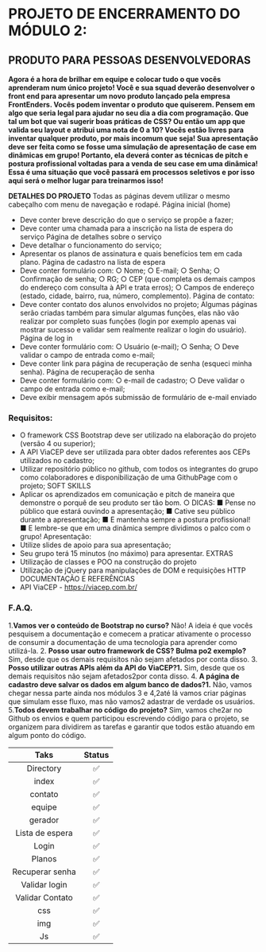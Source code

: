 # PROJETO DE ENCERRAMENTO DO MÓDULO 2:
## PRODUTO PARA PESSOAS DESENVOLVEDORAS

**Agora é a hora de brilhar em equipe e colocar tudo o que vocês aprenderam num único projeto! 
Você e sua squad deverão desenvolver o front end para apresentar um novo produto lançado pela empresa FrontEnders. 
Vocês podem inventar o produto que quiserem. Pensem em algo que seria legal para ajudar no seu dia a dia com programação. Que tal um bot que vai sugerir boas práticas de CSS? Ou então um app que valida seu layout e atribui uma nota de 0 a 10? Vocês estão livres para inventar qualquer produto, por mais incomum que seja!
Sua apresentação deve ser feita como se fosse uma simulação de apresentação de case em dinâmicas em grupo! Portanto, ela deverá conter as técnicas de pitch e postura profissional voltadas para a venda de seu case em uma dinâmica! 
Essa é uma situação que você passará em processos seletivos e por isso aqui será o melhor lugar para treinarmos isso!**

**DETALHES DO PROJETO**
Todas as páginas devem utilizar o mesmo cabeçalho com menu de navegação e rodapé.
Página inicial (home)
* Deve conter breve descrição do que o serviço se propõe a fazer;
* Deve conter uma chamada para a inscrição na lista de espera do serviço
Página de detalhes sobre o serviço
* Deve detalhar o funcionamento do serviço;
* Apresentar os planos de assinatura e quais benefícios tem em cada plano.
Página de cadastro na lista de espera
* Deve conter formulário com:
○ Nome;
○ E-mail;
○ Senha;
○ Confirmação de senha;
○ RG;
○ CEP (que completa os demais campos do endereço com consulta à API e
trata erros);
○ Campos de endereço (estado, cidade, bairro, rua, número, complemento).
Página de contato:
* Deve conter contato dos alunos envolvidos no projeto;
Algumas páginas serão criadas também para simular algumas funções, elas não vão
realizar por completo suas funções (login por exemplo apenas vai mostrar sucesso e
validar sem realmente realizar o login do usuário).
Página de log in
* Deve conter formulário com:
○ Usuário (e-mail);
○ Senha;
○ Deve validar o campo de entrada como e-mail;
* Deve conter link para página de recuperação de senha (esqueci minha senha).
Página de recuperação de senha
* Deve conter formulário com:
○ e-mail de cadastro;
○ Deve validar o campo de entrada como e-mail;
* Deve exibir mensagem após submissão de formulário de e-mail enviado

### Requisitos:
* O framework CSS Bootstrap deve ser utilizado na elaboração do projeto (versão
4 ou superior);
* A API ViaCEP deve ser utilizada para obter dados referentes aos CEPs utilizados
no cadastro;
* Utilizar repositório público no github, com todos os integrantes do grupo como
colaboradores e disponibilização de uma GithubPage com o projeto;
SOFT SKILLS
* Aplicar os aprendizados em comunicação e pitch de maneira que demonstre o
porquê de seu produto ser tão bom.
○ DICAS:
■ Pense no público que estará ouvindo a apresentação;
■ Cative seu público durante a apresentação;
■ E mantenha sempre a postura profissional!
■ E lembre-se que em uma dinâmica sempre dividimos o palco com
o grupo!
Apresentação:
* Utilize slides de apoio para sua apresentação;
* Seu grupo terá 15 minutos (no máximo) para apresentar.
EXTRAS
* Utilização de classes e POO na construção do projeto
* Utilização de jQuery para manipulações de DOM e requisições HTTP
DOCUMENTAÇÃO E REFERÊNCIAS
* API ViaCEP - https://viacep.com.br/

### F.A.Q.
1.**Vamos ver o conteúdo de Bootstrap no curso?**
 Não! A ideia é que vocês pesquisem a documentação e comecem a
praticar ativamente o processo de consumir a documentação de uma
tecnologia para aprender como utilizá-la.
2. **Posso usar outro framework de CSS? Bulma po2 exemplo?**
 Sim, desde que os demais requisitos não sejam afetados por conta disso.
3. **Posso utilizar outras APIs além da API do ViaCEP?1.**
 Sim, desde que os demais requisitos não sejam afetados2por conta disso.
4. **A página de cadastro deve salvar os dados em algum banco de dados?1.**
 Não, vamos chegar nessa parte ainda nos módulos 3 e 4,2até lá vamos
criar páginas que simulam esse fluxo, mas não vamos2 adastrar de verdade os usuários.
5.**Todos devem trabalhar no código do projeto?**
 Sim, vamos che2ar no Github os envios e quem participou escrevendo
código para o projeto, se organizem para dividirem as tarefas e garantir que todos estão atuando em algum ponto do código.

|      Taks       |       Status       |
| :-------------: | :----------------: |
|    Directory    | :white_check_mark: |
|      index      | :white_check_mark: |
|     contato     | :white_check_mark: |
|     equipe      | :white_check_mark: |
|     gerador     | :white_check_mark: |
| Lista de espera | :white_check_mark: |
|      Login      | :white_check_mark: |
|     Planos      | :white_check_mark: |
| Recuperar senha | :white_check_mark: |
|  Validar login  | :white_check_mark: |
| Validar Contato | :white_check_mark: |
|       css       | :white_check_mark: |
|       img       | :white_check_mark: |
|       Js        | :white_check_mark: |
